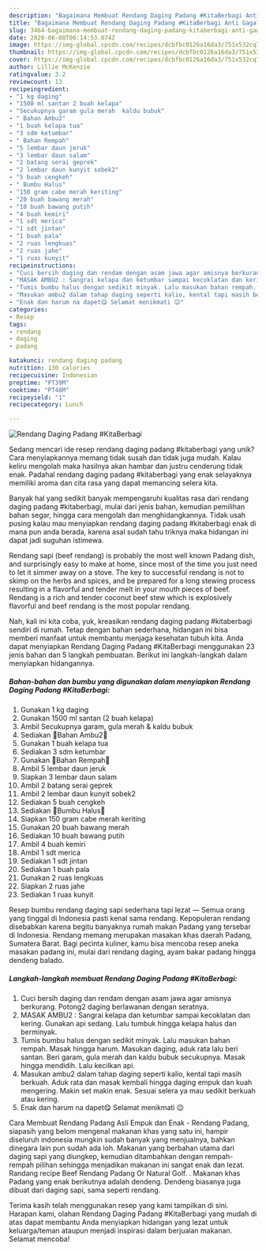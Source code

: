 ```yaml
---
description: "Bagaimana Membuat Rendang Daging Padang #KitaBerbagi Anti Gagal"
title: "Bagaimana Membuat Rendang Daging Padang #KitaBerbagi Anti Gagal"
slug: 3464-bagaimana-membuat-rendang-daging-padang-kitaberbagi-anti-gagal
date: 2020-06-08T06:14:53.074Z
image: https://img-global.cpcdn.com/recipes/dcbfbc0126a16da3/751x532cq70/rendang-daging-padang-kitaberbagi-foto-resep-utama.jpg
thumbnail: https://img-global.cpcdn.com/recipes/dcbfbc0126a16da3/751x532cq70/rendang-daging-padang-kitaberbagi-foto-resep-utama.jpg
cover: https://img-global.cpcdn.com/recipes/dcbfbc0126a16da3/751x532cq70/rendang-daging-padang-kitaberbagi-foto-resep-utama.jpg
author: Lillie McKenzie
ratingvalue: 3.2
reviewcount: 13
recipeingredient:
- "1 kg daging"
- "1500 ml santan 2 buah kelapa"
- "Secukupnya garam gula merah  kaldu bubuk"
- " Bahan Ambu2"
- "1 buah kelapa tua"
- "3 sdm ketumbar"
- " Bahan Rempah"
- "5 lembar daun jeruk"
- "3 lembar daun salam"
- "2 batang serai geprek"
- "2 lembar daun kunyit sobek2"
- "5 buah cengkeh"
- " Bumbu Halus"
- "150 gram cabe merah keriting"
- "20 buah bawang merah"
- "10 buah bawang putih"
- "4 buah kemiri"
- "1 sdt merica"
- "1 sdt jintan"
- "1 buah pala"
- "2 ruas lengkuas"
- "2 ruas jahe"
- "1 ruas kunyit"
recipeinstructions:
- "Cuci bersih daging dan rendam dengan asam jawa agar amisnya berkurang. Potong2 daging berlawanan dengan seratnya."
- "MASAK AMBU2 : Sangrai kelapa dan ketumbar sampai kecoklatan dan kering. Gunakan api sedang. Lalu tumbuk hingga kelapa halus dan berminyak."
- "Tumis bumbu halus dengan sedikit minyak. Lalu masukan bahan rempah. Masak hingga harum. Masukan daging, aduk rata lalu beri santan. Beri garam, gula merah dan kaldu bubuk secukupnya. Masak hingga mendidih. Lalu kecilkan api."
- "Masukan ambu2 dalam tahap daging seperti kalio, kental tapi masih berkuah. Aduk rata dan masak kembali hingga daging empuk dan kuah mengering. Makin set makin enak. Sesuai selera ya mau sedikit berkuah atau kering."
- "Enak dan harum na dapet😋 Selamat menikmati 😉"
categories:
- Resep
tags:
- rendang
- daging
- padang

katakunci: rendang daging padang 
nutrition: 130 calories
recipecuisine: Indonesian
preptime: "PT39M"
cooktime: "PT48M"
recipeyield: "1"
recipecategory: Lunch

---
```



![Rendang Daging Padang #KitaBerbagi](https://img-global.cpcdn.com/recipes/dcbfbc0126a16da3/751x532cq70/rendang-daging-padang-kitaberbagi-foto-resep-utama.jpg)

Sedang mencari ide resep rendang daging padang #kitaberbagi yang unik? Cara menyiapkannya memang tidak susah dan tidak juga mudah. Kalau keliru mengolah maka hasilnya akan hambar dan justru cenderung tidak enak. Padahal rendang daging padang #kitaberbagi yang enak selayaknya memiliki aroma dan cita rasa yang dapat memancing selera kita.

Banyak hal yang sedikit banyak mempengaruhi kualitas rasa dari rendang daging padang #kitaberbagi, mulai dari jenis bahan, kemudian pemilihan bahan segar, hingga cara mengolah dan menghidangkannya. Tidak usah pusing kalau mau menyiapkan rendang daging padang #kitaberbagi enak di mana pun anda berada, karena asal sudah tahu triknya maka hidangan ini dapat jadi suguhan istimewa.

Rendang sapi (beef rendang) is probably the most well known Padang dish, and surprisingly easy to make at home, since most of the time you just need to let it simmer away on a stove. The key to successful rendang is not to skimp on the herbs and spices, and be prepared for a long stewing process resulting in a flavorful and tender melt in your mouth pieces of beef. Rendang is a rich and tender coconut beef stew which is explosively flavorful and beef rendang is the most popular rendang.


Nah, kali ini kita coba, yuk, kreasikan rendang daging padang #kitaberbagi sendiri di rumah. Tetap dengan bahan sederhana, hidangan ini bisa memberi manfaat untuk membantu menjaga kesehatan tubuh kita. Anda dapat menyiapkan Rendang Daging Padang #KitaBerbagi menggunakan 23 jenis bahan dan 5 langkah pembuatan. Berikut ini langkah-langkah dalam menyiapkan hidangannya.

<!--inarticleads1-->

##### Bahan-bahan dan bumbu yang digunakan dalam menyiapkan Rendang Daging Padang #KitaBerbagi:

1. Gunakan 1 kg daging
1. Gunakan 1500 ml santan (2 buah kelapa)
1. Ambil Secukupnya garam, gula merah &amp; kaldu bubuk
1. Sediakan  🔹Bahan Ambu2🔹
1. Gunakan 1 buah kelapa tua
1. Sediakan 3 sdm ketumbar
1. Gunakan  🔹Bahan Rempah🔹
1. Ambil 5 lembar daun jeruk
1. Siapkan 3 lembar daun salam
1. Ambil 2 batang serai geprek
1. Ambil 2 lembar daun kunyit sobek2
1. Sediakan 5 buah cengkeh
1. Sediakan  🔹Bumbu Halus🔹
1. Siapkan 150 gram cabe merah keriting
1. Gunakan 20 buah bawang merah
1. Sediakan 10 buah bawang putih
1. Ambil 4 buah kemiri
1. Ambil 1 sdt merica
1. Sediakan 1 sdt jintan
1. Sediakan 1 buah pala
1. Gunakan 2 ruas lengkuas
1. Siapkan 2 ruas jahe
1. Sediakan 1 ruas kunyit


Resep bumbu rendang daging sapi sederhana tapi lezat — Semua orang yang tinggal di Indonesia pasti kenal sama rendang. Kepopuleran rendang disebabkan karena begitu banyaknya rumah makan Padang yang tersebar di Indonesia. Rendang memang merupakan masakan khas daerah Padang, Sumatera Barat. Bagi pecinta kuliner, kamu bisa mencoba resep aneka masakan padang ini, mulai dari rendang daging, ayam bakar padang hingga dendeng balado. 

<!--inarticleads2-->

##### Langkah-langkah membuat Rendang Daging Padang #KitaBerbagi:

1. Cuci bersih daging dan rendam dengan asam jawa agar amisnya berkurang. Potong2 daging berlawanan dengan seratnya.
1. MASAK AMBU2 : Sangrai kelapa dan ketumbar sampai kecoklatan dan kering. Gunakan api sedang. Lalu tumbuk hingga kelapa halus dan berminyak.
1. Tumis bumbu halus dengan sedikit minyak. Lalu masukan bahan rempah. Masak hingga harum. Masukan daging, aduk rata lalu beri santan. Beri garam, gula merah dan kaldu bubuk secukupnya. Masak hingga mendidih. Lalu kecilkan api.
1. Masukan ambu2 dalam tahap daging seperti kalio, kental tapi masih berkuah. Aduk rata dan masak kembali hingga daging empuk dan kuah mengering. Makin set makin enak. Sesuai selera ya mau sedikit berkuah atau kering.
1. Enak dan harum na dapet😋 Selamat menikmati 😉


Cara Membuat Rendang Padang Asli Empuk dan Enak - Rendang Padang, siapasih yang belom mengenal makanan khas yang satu ini, hampir diseluruh indonesia mungkin sudah banyak yang menjualnya, bahkan dinegara lain pun sudah ada loh. Makanan yang berbahan utama dari daging sapi yang diungkep, kemudian ditambahkan dengan rempah-rempah pilihan sehingga menjadikan makanan ini sangat enak dan lezat. Randang recipe Beef Rendang Padang Or Natural Golf. . Makanan khas Padang yang enak berikutnya adalah dendeng. Dendeng biasanya juga dibuat dari daging sapi, sama seperti rendang. 

Terima kasih telah menggunakan resep yang kami tampilkan di sini. Harapan kami, olahan Rendang Daging Padang #KitaBerbagi yang mudah di atas dapat membantu Anda menyiapkan hidangan yang lezat untuk keluarga/teman ataupun menjadi inspirasi dalam berjualan makanan. Selamat mencoba!
